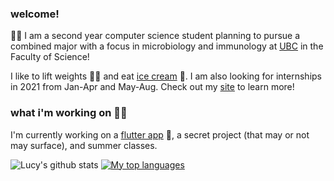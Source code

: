 ### welcome!
👩‍🔬 I am a second year computer science student planning to pursue a combined major with a focus in microbiology and immunology at [UBC](https://ubc.ca) in the Faculty of Science! 

I like to lift weights 🏋️‍♀️ and eat [ice cream](https://www.madebymarcus.ca/) 🍦. I am also looking for internships in 2021 from Jan-Apr and May-Aug. Check out my [site](https://haolucy.tech/) to learn more!

### what i'm working on 👩‍💻
I'm currently working on a [flutter app](https://github.com/lhao03/nutrin-food-tracking-app) 📱, a secret project (that may or not may surface), and summer classes. 

![Lucy's github stats](https://github-readme-stats.vercel.app/api?username=lhao03&count_private=true) [![My top languages](https://github-readme-stats.vercel.app/api/top-langs/?username=lhao03&hide=jupyter%20notebook&layout=compact)](https://github.com/anuraghazra/github-readme-stats)






